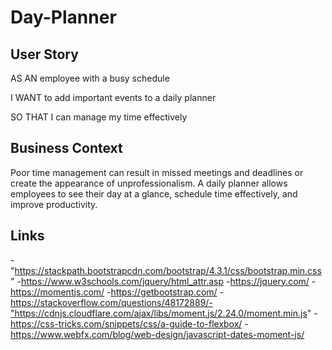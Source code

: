 # Day-Planner

## User Story

AS AN employee with a busy schedule

I WANT to add important events to a daily planner

SO THAT I can manage my time effectively 
## Business Context

Poor time management can result in missed meetings and deadlines or create the appearance of unprofessionalism. A daily planner allows employees to see their day at a glance, schedule time effectively, and improve productivity. 

## Links
-"https://stackpath.bootstrapcdn.com/bootstrap/4.3.1/css/bootstrap.min.css"
-https://www.w3schools.com/jquery/html_attr.asp
-https://jquery.com/
-https://momentjs.com/
-https://getbootstrap.com/
-https://stackoverflow.com/questions/48172889/-"https://cdnjs.cloudflare.com/ajax/libs/moment.js/2.24.0/moment.min.js"
-https://css-tricks.com/snippets/css/a-guide-to-flexbox/
-https://www.webfx.com/blog/web-design/javascript-dates-moment-js/
